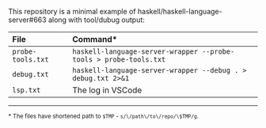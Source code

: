 This repository is a minimal example of haskell/haskell-language-server#663 along with tool/dubug output:

| File | Command* |
|:-----|:--------|
| `probe-tools.txt` | `haskell-language-server-wrapper --probe-tools > probe-tools.txt` |
| `debug.txt` | `haskell-language-server-wrapper --debug . > debug.txt 2>&1` |
| `lsp.txt` | The log in VSCode |

---

<sup>* The files have shortened path to `$TMP` - `s/\/path\/to\/repo/\$TMP/g`.</sup>
